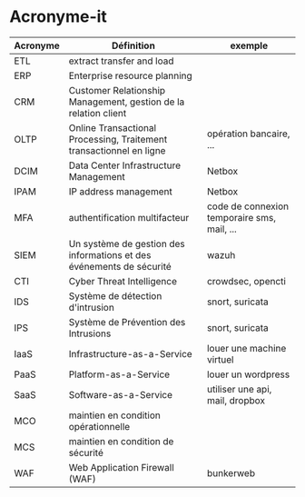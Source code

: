 # Acronyme-it

| Acronyme | Définition | exemple |
| -------- | ---------- | ------- |
| ETL | extract transfer and load | |
| ERP | Enterprise resource planning | |
| CRM | Customer Relationship Management, gestion de la relation client | |
| OLTP | Online Transactional Processing, Traitement transactionnel en ligne | opération bancaire, ... |
| DCIM | Data Center Infrastructure Management | Netbox |
| IPAM | IP address management | Netbox |
| MFA | authentification multifacteur | code de connexion temporaire sms, mail, ... |
| SIEM | Un système de gestion des informations et des événements de sécurité | wazuh |
| CTI | Cyber Threat Intelligence | crowdsec, opencti |
| IDS | Système de détection d'intrusion | snort, suricata |
| IPS | Système de Prévention des Intrusions | snort, suricata |
| IaaS | Infrastructure-as-a-Service | louer une machine virtuel |
| PaaS | Platform-as-a-Service | louer un wordpress |
| SaaS | Software-as-a-Service | utiliser une api, mail, dropbox |
| MCO | maintien en condition opérationnelle |
| MCS | maintien en condition de sécurité |
| WAF | Web Application Firewall (WAF) | bunkerweb |
